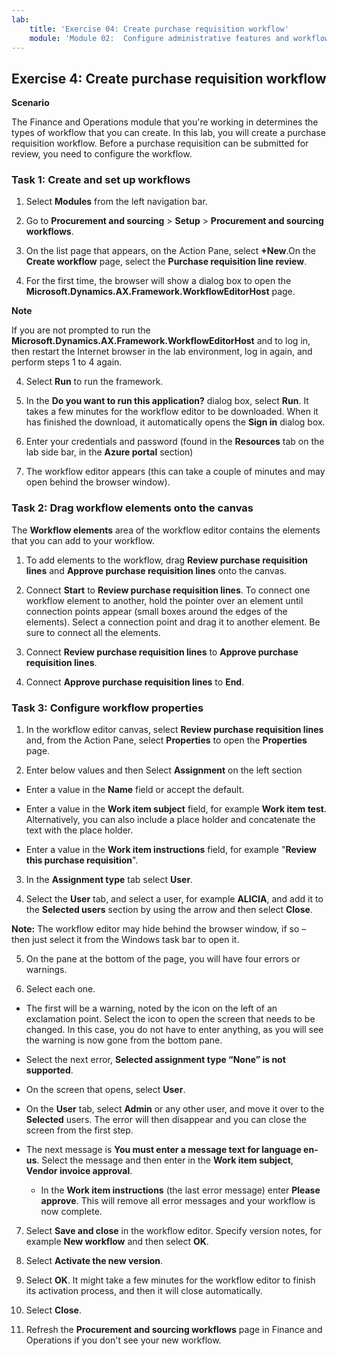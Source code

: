 ```yaml
---
lab:
    title: 'Exercise 04: Create purchase requisition workflow'
    module: 'Module 02:  Configure administrative features and workflows'
---
```

## Exercise 4: Create purchase requisition workflow

**Scenario**

The Finance and Operations module that you're working in determines the types of workflow that you can create. In this lab, you will create a purchase requisition workflow. Before a purchase requisition can be submitted for review, you need to configure the workflow.

 

### Task 1: Create and set up workflows

1. Select **Modules** from the left navigation bar.

3. Go to **Procurement and sourcing** > **Setup** > **Procurement and sourcing workflows**.

2. On the list page that appears, on the Action Pane, select **+New**.On the **Create workflow** page, select the **Purchase requisition line review**.


3. For the first time, the browser will show a dialog box to open the **Microsoft.Dynamics.AX.Framework.WorkflowEditorHost** page.

**Note**

If you are not prompted to run the **Microsoft.Dynamics.AX.Framework.WorkflowEditorHost** and to log in, then restart the Internet browser in the lab environment, log in again, and perform steps 1 to 4 again.

4. Select **Run** to run the framework.


5. In the **Do you want to run this application?** dialog box, select **Run**. It takes a few minutes for the workflow editor to be downloaded. When it has finished the download, it automatically opens the **Sign in** dialog box.

6. Enter your credentials and password (found in the **Resources** tab on the lab side bar, in the **Azure portal** section)


7. The workflow editor appears (this can take a couple of minutes and may open behind the browser window).

### Task 2: Drag workflow elements onto the canvas

The **Workflow elements** area of the workflow editor contains the elements that you can add to your workflow.

1. To add elements to the workflow, drag **Review purchase requisition lines** and **Approve purchase requisition lines** onto the canvas.


2. Connect **Start** to **Review purchase requisition lines**. To connect one workflow element to another, hold the pointer over an element until connection points appear (small boxes around the edges of the elements). Select a connection point and drag it to another element. Be sure to connect all the elements.

3. Connect **Review purchase requisition lines** to **Approve purchase requisition lines**.

4. Connect **Approve purchase requisition lines** to **End**.

### Task 3: Configure workflow properties

1. In the workflow editor canvas, select **Review purchase requisition lines** and, from the Action Pane, select **Properties** to open the **Properties** page.

2. Enter below values and then Select **Assignment** on the left section

- Enter a value in the **Name** field or accept the default.

- Enter a value in the **Work item subject** field, for example **Work item test**. Alternatively, you can also include a place holder and concatenate the text with the place holder.

- Enter a value in the **Work item instructions** field, for example "**Review this purchase requisition**".

3. In the **Assignment type** tab select **User**.

4. Select the **User** tab, and select a user, for example **ALICIA**, and add it to the **Selected users** section by using the arrow and then select **Close**. 

**Note:** The workflow editor may hide behind the browser window, if so – then just select it from the Windows task bar to open it.

5. On the pane at the bottom of the page, you will have four errors or warnings. 

6. Select each one.

- The first will be a warning, noted by the icon on the left of an exclamation point. Select the icon to open the screen that needs to be changed. In this case, you do not have to enter anything, as you will see the warning is now gone from the bottom pane.

- Select the next error, **Selected assignment type “None” is not supported**.

-  On the screen that opens, select **User**. 

- On the **User** tab, select **Admin** or any other user, and move it over to the **Selected** users. The error will then disappear and you can close the screen from the first step.


- The next message is **You must enter a message text for language en-us**. Select the message and then enter in the **Work item subject**, **Vendor invoice approval**.

	- In the **Work item instructions** (the last error message) enter **Please approve**. This will remove all error messages and your workflow is now complete.


7. Select **Save and close** in the workflow editor. Specify version notes, for example **New workflow** and then select **OK**.


8. Select **Activate the new version**.

9. Select **OK**. It might take a few minutes for the workflow editor to finish its activation process, and then it will close automatically.

10. Select **Close**.

11. Refresh the **Procurement and sourcing workflows** page in Finance and Operations if you don't see your new workflow.

